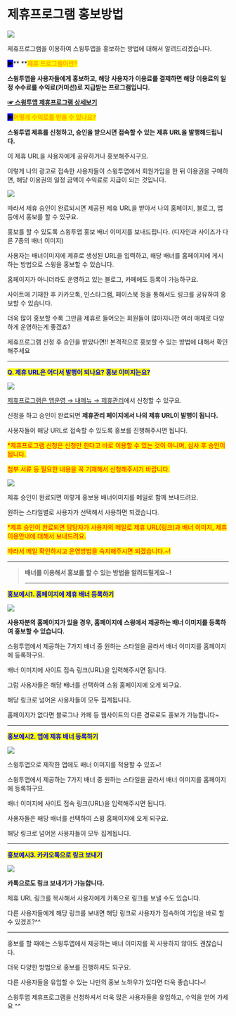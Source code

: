 # 제휴프로그램 홍보방법

![](https://wp.swing2app.co.kr/wp-content/uploads/2018/10/%EC%A0%9C%ED%9C%B4%ED%99%8D%EB%B3%B4.png)

제휴프로그램을 이용하여 스윙투앱을 홍보하는 방법에 대해서 알려드리겠습니다.

<mark style="background-color:blue;">**▶**</mark>**  **<mark style="color:orange;">**제휴 프로그램이란?**</mark>

**스윙투앱을 사용자들에게 홍보하고, 해당 사용자가 이용료를 결제하면 해당 이용료의 일정 수수료를 수익료(커미션)로 지급받는 프로그램입니다.**

[**☞ 스윙투앱 제휴프로그램 상세보기**](https://wp.swing2app.co.kr/aff-program/)

<mark style="background-color:blue;">**▶**</mark><mark style="color:orange;">**어떻게 수익료를 받을 수 있나요?**</mark>

**스윙투앱 제휴를 신청하고, 승인을 받으시면 접속할 수 있는 제휴 URL을 발행해드립니다.**

이 제휴 URL을 사용자에게 공유하거나 홍보해주시구요.

이렇게 나의 광고로 접속한 사용자들이 스윙투앱에서 회원가입을 한 뒤 이용권을 구매하면, 해당 이용권의 일정 금액이 수익료로 지급이 되는 것입니다.

![](https://wp.swing2app.co.kr/wp-content/uploads/2018/09/%EC%A4%841.png)

따라서 제휴 승인이 완료되시면 제공된 제휴 URL을 받아서 나의 홈페이지, 블로그, 앱 등에서 홍보를 할 수 있구요.

홍보를 할 수 있도록 스윙투앱 홍보 배너 이미지를 보내드립니다. (디자인과 사이즈가 다른 7종의 배너 이미지)

사용자는 배너이미지에 제휴로 생성된 URL을 입력하고, 해당 배너를 홈페이지에 게시하는 방법으로 스윙을 홍보할 수 있습니다.

홈페이지가 아니더라도 운영하고 있는 블로그, 카페에도 등록이 가능하구요.

사이트에 기재한 후 카카오톡, 인스타그램, 페이스북 등을 통해서도 링크를 공유하여 홍보할 수 있습니다.

더욱 많이 홍보할 수록 그만큼 제휴로 들어오는 회원들이 많아지니깐 여러 매체로 다양하게 운영하는게 좋겠죠?&#x20;

제휴프로그램 신청 후 승인을 받았다면!! 본격적으로 홍보할 수 있는 방법에 대해서 확인해주세요

***

<mark style="color:blue;">**Q. 제휴 URL은 어디서 발행이 되나요? 홍보 이미지는요?**</mark>

![](https://wp.swing2app.co.kr/wp-content/uploads/2018/10/%EC%A0%9C%ED%9C%B4%ED%99%8D%EB%B3%B41\_19.11.png)

[제휴프로그램은 앱운영 → 내메뉴 → 제휴관리](http://www.swing2app.co.kr/swing\_affilate\_view/dashboard)에서 신청할 수 있구요.

신청을 하고 승인이 완료되면 **제휴관리 페이지에서 나의 제휴 URL이 발행이 됩니다.**

사용자들이 해당 URL로 접속할 수 있도록 홍보를 진행해주시면 됩니다.&#x20;

<mark style="color:red;">\*제휴프로그램 신청은 신청만 한다고 바로 이용할 수 있는 것이 아니며, 심사 후 승인이 됩니다.</mark>

<mark style="color:red;">첨부 서류 등 필요한 내용을 꼭 기재해서 신청해주시기 바랍니다.</mark>

<mark style="color:red;"></mark>

![](https://wp.swing2app.co.kr/wp-content/uploads/2018/10/%EC%A0%9C%ED%9C%B4%ED%99%8D%EB%B3%B42\_19.11.png)

제휴 승인이 완료되면 이렇게 홍보용 배너이미지를 메일로 함께 보내드려요.

원하는 스타일별로 사용자가 선택해서 사용하면 되겠습니다.&#x20;

<mark style="color:red;">\*제휴 승인이 완료되면 담당자가 사용자의 메일로 제휴 URL(링크)과 배너 이미지, 제휴 이용안내에 대해서 보내드려요.</mark>

<mark style="color:red;">따라서 메일 확인하시고 운영방법을 숙지해주시면 되겠습니다.\~!</mark>

***

> **배너를 이용해서 홍보를 할 수 있는 방법을 알려드릴게요\~!**
>
> ****

<mark style="color:blue;">**홍보예시1. 홈페이지에 제휴 배너 등록하기**</mark>

![](https://wp.swing2app.co.kr/wp-content/uploads/2018/10/%EC%A0%9C%ED%9C%B4%ED%99%8D%EB%B3%B43\_19.11.png)

**사용자분의 홈페이지가 있을 경우, 홈페이지에 스윙에서 제공하는 배너 이미지를 등록하여 홍보할 수 있습니다.**

스윙투앱에서 제공하는 7가지 배너 중 원하는 스타일을 골라서 배너 이미지를 홈페이지에 등록하구요.

배너 이미지에 사이트 접속 링크(URL)을 입력해주시면 됩니다.

그럼 사용자들은 해당 배너를 선택하여 스윙 홈페이지에 오게 되구요.

해당 링크로 넘어온 사용자들이 모두 집계됩니다.

홈페이지가 없다면 블로그나 카페 등 웹사이트의 다른 경로로도 홍보가 가능합니다\~

***

<mark style="color:blue;">**홍보예시2. 앱에 제휴 배너 등록하기**</mark>

![](https://wp.swing2app.co.kr/wp-content/uploads/2018/10/%EC%A0%9C%ED%9C%B4%ED%99%8D%EB%B3%B44\_19.11.png)

스윙투앱으로 제작한 앱에도 배너 이미지를 적용할 수 있죠\~!

스윙투앱에서 제공하는 7가지 배너 중 원하는 스타일을 골라서 배너 이미지를 홈페이지에 등록하구요.

배너 이미지에 사이트 접속 링크(URL)을 입력해주시면 됩니다.

사용자들은 해당 배너를 선택하여 스윙 홈페이지에 오게 되구요.

해당 링크로 넘어온 사용자들이 모두 집계됩니다.

***

<mark style="color:blue;">**홍보예시3. 카카오톡으로 링크 보내기**</mark>

![](https://wp.swing2app.co.kr/wp-content/uploads/2018/10/%EC%A0%9C%ED%9C%B4%ED%99%8D%EB%B3%B45\_19.11.png)

**카톡으로도 링크 보내기가 가능합니다.**

제휴 URL 링크를 복사해서 사용자에게 카톡으로 링크를 보낼 수도 있습니다.

다른 사용자들에게 해당 링크를 보내면 해당 링크로 사용자가 접속하여 가입을 바로 할 수 있겠죠?^^

***

홍보를 할 때에는 스윙투앱에서 제공하는 배너 이미지를 꼭 사용하지 않아도 괜찮습니다.

더욱 다양한 방법으로 홍보를 진행하셔도 되구요.

다른 사용자들을 유입할 수 있는 나만의 홍보 노하우가 있다면 더욱 좋습니다\~!

스윙투앱 제휴프로그램을 신청하셔서 더욱 많은 사용자들을 유입하고, 수익을 얻어 가세요 ^^

